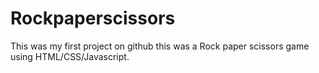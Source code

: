 # Rockpaperscissors
This was my first project on github this was a Rock paper scissors game using HTML/CSS/Javascript.
